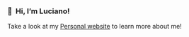 ### 👋 &nbsp;Hi, I’m Luciano!

Take a look at my [Personal website](https://www.lucianobattagliero.com) to learn more about me!
